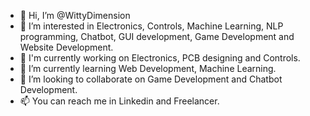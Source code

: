 - 👋 Hi, I’m @WittyDimension
- 👀 I’m interested in Electronics, Controls, Machine Learning, NLP programming, Chatbot, GUI development, Game Development and Website Development.
- :robot: I'm currently working on Electronics, PCB designing and Controls.
- 🌱 I’m currently learning Web Development, Machine Learning.
- 💞️ I’m looking to collaborate on Game Development and Chatbot Development.
- 📫 You can reach me in Linkedin and Freelancer.

<!---
WittyDimension/WittyDimension is a ✨ special ✨ repository because its `README.md` (this file) appears on your GitHub profile.
You can click the Preview link to take a look at your changes.
--->

